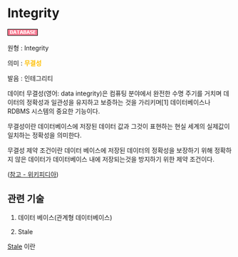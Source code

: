 <d-title>

# Integrity

</d-title>

<d-label>

<d-inner>

![Database](../../2TAT1C/Label_Database.png)

</d-inner>

</d-label>

<d-origin>

원형 : Integrity

</d-origin>

<d-mean>

의미 : <span style="color:#FFBF00; font-weight:bold;">무결성</span>

</d-mean>

<d-pronunciation>

발음 : 인테그리티

</d-pronunciation>

<d-content>

데이터 무결성(영어: data integrity)은 컴퓨팅 분야에서 완전한 수명 주기를 거치며 데이터의 정확성과 일관성을 유지하고 보증하는 것을 가리키며[1] 데이터베이스나 RDBMS 시스템의 중요한 기능이다.

무결성이란 데이터베이스에 저장된 데이터 값과 그것이 표현하는 현실 세계의 실제값이 일치하는 정확성을 의미한다.

무결성 제약 조건이란 데이터 베이스에 저장된 데이터의 정확성을 보장하기 위해 정확하지 않은 데이터가 데이터베이스 내에 저장되는것을 방지하기 위한 제약 조건이다.

([참고 - 위키피디아](https://ko.wikipedia.org/wiki/%EB%8D%B0%EC%9D%B4%ED%84%B0_%EB%AC%B4%EA%B2%B0%EC%84%B1))

</d-content>

<d-relation>

## 관련 기술

<d-inner>

1. 데이터 베이스(관계형 데이터베이스)

</d-inner>

<d-inner>

2. Stale

</d-inner>

[Stale](https://github.com/MoonSupport/DICTIONARY/blob/master/S/Stale.md)
이란

</d-relation>
